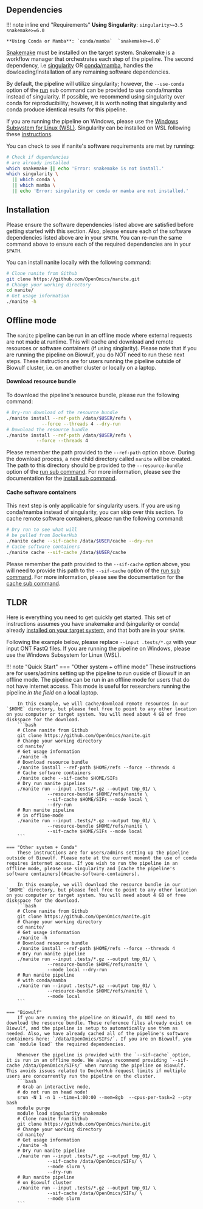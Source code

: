 ## Dependencies

!!! note inline end "Requirements"
    **Using Singularity**: `singularity>=3.5`  `snakemake>=6.0`  

    **Using Conda or Mamba**: `conda/mamba`  `snakemake>=6.0`  

[Snakemake](https://snakemake.readthedocs.io/en/stable/getting_started/installation.html) must be installed on the target system. Snakemake is a workflow manager that orchestrates each step of the pipeline. The second dependency, i.e [singularity](https://singularity.lbl.gov/all-releases) OR [conda/mamba](https://github.com/conda-forge/miniforge#mambaforge), handles the dowloading/installation of any remaining software dependencies. 

By default, the pipeline will utilize singularity; however, the `--use-conda` option of the [run](usage/run.md) sub command can be provided to  use conda/mamba instead of singularity. If possible, we recommend using singularity over conda for reproducibility; however, it is worth noting that singularity and conda produce identical results for this pipeline. 

If you are running the pipeline on Windows, please use the [Windows Subsystem for Linux (WSL)](https://learn.microsoft.com/en-us/windows/wsl/install). Singularity can be installed on WSL following these [instructions](https://www.blopig.com/blog/2021/09/using-singularity-on-windows-with-wsl2/).

You can check to see if nanite's software requirements are met by running:
```bash
# Check if dependencies 
# are already installed 
which snakemake || echo 'Error: snakemake is not install.'
which singularity \
  || which conda \
  || which mamba \
  || echo 'Error: singularity or conda or mamba are not installed.'
```


## Installation

Please ensure the software dependencies listed above are satisfied before getting started with this section. Also, please ensure each of the software dependencies listed above are in your `$PATH`. You can re-run the same command above to ensure each of the required dependencies are in your `$PATH`.

You can install nanite locally with the following command:
```bash
# Clone nanite from Github
git clone https://github.com/OpenOmics/nanite.git
# Change your working directory
cd nanite/
# Get usage information
./nanite -h
```

## Offline mode

The `nanite` pipeline can be run in an offline mode where external requests are not made at runtime. This will cache and download and remote resources or software containers (if using singlarity). Please note that if you are running the pipeline on Biowulf, you do NOT need to run these next steps. These instructions are for users running the pipeline outside of Biowulf cluster, i.e. on another cluster or locally on a laptop.

#### Download resource bundle

To download the pipeline's resource bundle, please run the following command:
```bash
# Dry-run download of the resource bundle
./nanite install --ref-path /data/$USER/refs \
             --force --threads 4 --dry-run
# Download the resource bundle
./nanite install --ref-path /data/$USER/refs \
           --force --threads 4
```

Please remember the path provided to the `--ref-path` option above. During the download process, a new child directory called `nanite` will be created. The path to this directory should be provided to the `--resource-bundle` option of the [run sub command](usage/run.md). For more information, please see the documentation for the [install sub command](usage/install.md).

#### Cache software containers

This next step is only applicable for singularity users. If you are using conda/mamba instead of singularity, you can skip over this section. To cache remote software containers, please run the following command:
```bash
# Dry run to see what will
# be pulled from DockerHub
./nanite cache --sif-cache /data/$USER/cache --dry-run
# Cache software containers
./nanite cache --sif-cache /data/$USER/cache
```

Please remember the path provided to the `--sif-cache` option above, you will need to provide this path to the `--sif-cache` option of the [run sub command](usage/run.md). For more information, please see the documentation for the [cache sub command](usage/install.md). 

## TLDR

Here is everything you need to get quickly get started. This set of instructions assumes you have snakemake and (singularity or conda) already [installed on your target system](#dependencies), and that both are in your `$PATH`. 

Following the example below, please replace `--input .tests/*.gz` with your input ONT FastQ files. If you are running the pipeline on Windows, please use the Windows Subsystem for Linux (WSL).

!!! note "Quick Start"
    === "Other system + offline mode"
        These instructions are for users/admins setting up the pipeline to run ouside of Biowulf in an offline mode. The pipeline can be run in an offline mode for users that do not have internet access. This mode is useful for researchers running the pipeline _in the field_ on a local laptop. 
        
        In this example, we will cache/download remote resources in our `$HOME` directory, but please feel free to point to any other location on you computer or target system. You will need about 4 GB of free diskspace for the download.
        ```bash
        # Clone nanite from Github
        git clone https://github.com/OpenOmics/nanite.git
        # Change your working directory
        cd nanite/
        # Get usage information
        ./nanite -h
        # Download resource bundle
        ./nanite install --ref-path $HOME/refs --force --threads 4
        # Cache software containers
        ./nanite cache --sif-cache $HOME/SIFs
        # Dry run nanite pipeline
        ./nanite run --input .tests/*.gz --output tmp_01/ \
                   --resource-bundle $HOME/refs/nanite \
                   --sif-cache $HOME/SIFs --mode local \
                   --dry-run
        # Run nanite pipeline
        # in offline-mode
        ./nanite run --input .tests/*.gz --output tmp_01/ \
                   --resource-bundle $HOME/refs/nanite \
                   --sif-cache $HOME/SIFs --mode local
        ```

    === "Other system + Conda"
        These instructions are for users/admins setting up the pipeline outside of Biowulf. Please note at the current moment the use of conda requires internet access. If you wish to run the pipeline in an offline mode, please use singularity and [cache the pipeline's software containers](#cache-software-containers). 
        
        In this example, we will download the resource bundle in our `$HOME` directory, but please feel free to point to any other location on you computer or target system. You will need about 4 GB of free diskspace for the download.
        ```bash
        # Clone nanite from Github
        git clone https://github.com/OpenOmics/nanite.git
        # Change your working directory
        cd nanite/
        # Get usage information
        ./nanite -h
        # Download resource bundle
        ./nanite install --ref-path $HOME/refs --force --threads 4
        # Dry run nanite pipeline
        ./nanite run --input .tests/*.gz --output tmp_01/ \
                   --resource-bundle $HOME/refs/nanite \
                   --mode local --dry-run
        # Run nanite pipeline
        # with conda/mamba
        ./nanite run --input .tests/*.gz --output tmp_01/ \
                   --resource-bundle $HOME/refs/nanite \
                   --mode local
        ```

    === "Biowulf"
        If you are running the pipeline on Biowulf, do NOT need to download the resource bundle. These reference files already exist on Biowulf, and the pipeline is setup to automatically use them as needed. Also, we have already cached all of the pipeline's software containers here: `/data/OpenOmics/SIFs/`. If you are on Biowulf, you can `module load` the required dependencies. 
        
        Whenever the pipeline is provided with the `--sif-cache` option, it is run in an offline mode. We always recommend providing `--sif-cache /data/OpenOmics/SIFs/` when running the pipeline on Biowulf. This avoids issues related to DockerHub request limits if multiple users are concurrently run the pipeline on the cluster.
        ```bash
        # Grab an interactive node,
        # do not run on head node!
        srun -N 1 -n 1 --time=1:00:00 --mem=8gb  --cpus-per-task=2 --pty bash
        module purge
        module load singularity snakemake
        # Clone nanite from Github
        git clone https://github.com/OpenOmics/nanite.git
        # Change your working directory
        cd nanite/
        # Get usage information
        ./nanite -h
        # Dry run nanite pipeline
        ./nanite run --input .tests/*.gz --output tmp_01/ \
                   --sif-cache /data/OpenOmics/SIFs/ \
                   --mode slurm \
                   --dry-run
        # Run nanite pipeline
        # on Biowulf cluster
        ./nanite run --input .tests/*.gz --output tmp_01/ \
                   --sif-cache /data/OpenOmics/SIFs/ \
                   --mode slurm
        ```

